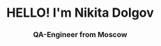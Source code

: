 <h1 align="center">HELLO! I'm Nikita Dolgov</h1>
<h3 align="center">QA-Engineer from Moscow </h3>

<!---
latskovskiy/latskovskiy is a ✨ special ✨ repository because its `README.md` (this file) appears on your GitHub profile.
You can click the Preview link to take a look at your changes.
--->
